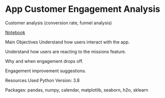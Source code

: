 # App Customer Engagement Analysis
 
Customer analysis (conversion rate, funnel analysis)

[Notebook](https://github.com/haorzeng1997/App-Customer-Engagement-Analysis/blob/main/engagement%20analysis.ipynb)

Main Objectives
Understand how users interact with the app.

Understand how users are reacting to the missions feature.

Why and when engagement drops off.

Engagement improvement suggestions.

Resources Used
Python Version: 3.8

Packages: pandas, numpy, calendar, matplotlib, seaborn, h2o, sklearn

